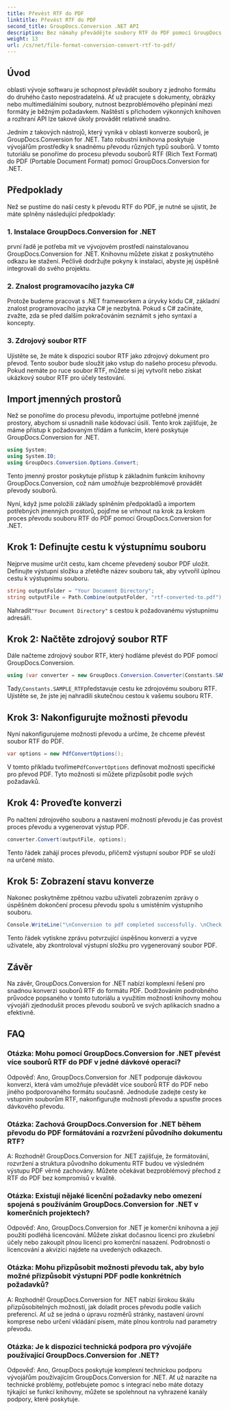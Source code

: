 ```yaml
---
title: Převést RTF do PDF
linktitle: Převést RTF do PDF
second_title: GroupDocs.Conversion .NET API
description: Bez námahy převádějte soubory RTF do PDF pomocí GroupDocs.Conversion for .NET. Postupujte krok za krokem pro integraci a uvolněte sílu konverze souborů.
weight: 13
url: /cs/net/file-format-conversion-convert-rtf-to-pdf/
---
```

## Úvod

oblasti vývoje softwaru je schopnost převádět soubory z jednoho formátu do druhého často nepostradatelná. Ať už pracujete s dokumenty, obrázky nebo multimediálními soubory, nutnost bezproblémového přepínání mezi formáty je běžným požadavkem. Naštěstí s příchodem výkonných knihoven a rozhraní API lze takové úkoly provádět relativně snadno.

Jedním z takových nástrojů, který vyniká v oblasti konverze souborů, je GroupDocs.Conversion for .NET. Tato robustní knihovna poskytuje vývojářům prostředky k snadnému převodu různých typů souborů. V tomto tutoriálu se ponoříme do procesu převodu souborů RTF (Rich Text Format) do PDF (Portable Document Format) pomocí GroupDocs.Conversion for .NET.

## Předpoklady

Než se pustíme do naší cesty k převodu RTF do PDF, je nutné se ujistit, že máte splněny následující předpoklady:

### 1. Instalace GroupDocs.Conversion for .NET

první řadě je potřeba mít ve vývojovém prostředí nainstalovanou GroupDocs.Conversion for .NET. Knihovnu můžete získat z poskytnutého odkazu ke stažení. Pečlivě dodržujte pokyny k instalaci, abyste jej úspěšně integrovali do svého projektu.

### 2. Znalost programovacího jazyka C#

Protože budeme pracovat s .NET frameworkem a úryvky kódu C#, základní znalost programovacího jazyka C# je nezbytná. Pokud s C# začínáte, zvažte, zda se před dalším pokračováním seznámit s jeho syntaxí a koncepty.

### 3. Zdrojový soubor RTF

Ujistěte se, že máte k dispozici soubor RTF jako zdrojový dokument pro převod. Tento soubor bude sloužit jako vstup do našeho procesu převodu. Pokud nemáte po ruce soubor RTF, můžete si jej vytvořit nebo získat ukázkový soubor RTF pro účely testování.

## Import jmenných prostorů

Než se ponoříme do procesu převodu, importujme potřebné jmenné prostory, abychom si usnadnili naše kódovací úsilí. Tento krok zajišťuje, že máme přístup k požadovaným třídám a funkcím, které poskytuje GroupDocs.Conversion for .NET.

```csharp
using System;
using System.IO;
using GroupDocs.Conversion.Options.Convert;
```

Tento jmenný prostor poskytuje přístup k základním funkcím knihovny GroupDocs.Conversion, což nám umožňuje bezproblémově provádět převody souborů.

Nyní, když jsme položili základy splněním předpokladů a importem potřebných jmenných prostorů, pojďme se vrhnout na krok za krokem proces převodu souboru RTF do PDF pomocí GroupDocs.Conversion for .NET.

## Krok 1: Definujte cestu k výstupnímu souboru

Nejprve musíme určit cestu, kam chceme převedený soubor PDF uložit. Definujte výstupní složku a zřetěďte název souboru tak, aby vytvořil úplnou cestu k výstupnímu souboru.

```csharp
string outputFolder = "Your Document Directory";
string outputFile = Path.Combine(outputFolder, "rtf-converted-to.pdf");
```

 Nahradit`"Your Document Directory"` s cestou k požadovanému výstupnímu adresáři.

## Krok 2: Načtěte zdrojový soubor RTF

Dále načteme zdrojový soubor RTF, který hodláme převést do PDF pomocí GroupDocs.Conversion.

```csharp
using (var converter = new GroupDocs.Conversion.Converter(Constants.SAMPLE_RTF))
```

 Tady,`Constants.SAMPLE_RTF`představuje cestu ke zdrojovému souboru RTF. Ujistěte se, že jste jej nahradili skutečnou cestou k vašemu souboru RTF.

## Krok 3: Nakonfigurujte možnosti převodu

Nyní nakonfigurujeme možnosti převodu a určíme, že chceme převést soubor RTF do PDF.

```csharp
var options = new PdfConvertOptions();
```

 V tomto příkladu tvoříme`PdfConvertOptions` definovat možnosti specifické pro převod PDF. Tyto možnosti si můžete přizpůsobit podle svých požadavků.

## Krok 4: Proveďte konverzi

Po načtení zdrojového souboru a nastavení možností převodu je čas provést proces převodu a vygenerovat výstup PDF.

```csharp
converter.Convert(outputFile, options);
```

Tento řádek zahájí proces převodu, přičemž výstupní soubor PDF se uloží na určené místo.

## Krok 5: Zobrazení stavu konverze

Nakonec poskytněme zpětnou vazbu uživateli zobrazením zprávy o úspěšném dokončení procesu převodu spolu s umístěním výstupního souboru.

```csharp
Console.WriteLine("\nConversion to pdf completed successfully. \nCheck output in {0}", outputFolder);
```

Tento řádek vytiskne zprávu potvrzující úspěšnou konverzi a vyzve uživatele, aby zkontroloval výstupní složku pro vygenerovaný soubor PDF.

## Závěr

Na závěr, GroupDocs.Conversion for .NET nabízí komplexní řešení pro snadnou konverzi souborů RTF do formátu PDF. Dodržováním podrobného průvodce popsaného v tomto tutoriálu a využitím možností knihovny mohou vývojáři zjednodušit proces převodu souborů ve svých aplikacích snadno a efektivně.

## FAQ

### Otázka: Mohu pomocí GroupDocs.Conversion for .NET převést více souborů RTF do PDF v jedné dávkové operaci?

Odpověď: Ano, GroupDocs.Conversion for .NET podporuje dávkovou konverzi, která vám umožňuje převádět více souborů RTF do PDF nebo jiného podporovaného formátu současně. Jednoduše zadejte cesty ke vstupním souborům RTF, nakonfigurujte možnosti převodu a spusťte proces dávkového převodu.

### Otázka: Zachová GroupDocs.Conversion for .NET během převodu do PDF formátování a rozvržení původního dokumentu RTF?

A: Rozhodně! GroupDocs.Conversion for .NET zajišťuje, že formátování, rozvržení a struktura původního dokumentu RTF budou ve výsledném výstupu PDF věrně zachovány. Můžete očekávat bezproblémový přechod z RTF do PDF bez kompromisů v kvalitě.

### Otázka: Existují nějaké licenční požadavky nebo omezení spojená s používáním GroupDocs.Conversion for .NET v komerčních projektech?

Odpověď: Ano, GroupDocs.Conversion for .NET je komerční knihovna a její použití podléhá licencování. Můžete získat dočasnou licenci pro zkušební účely nebo zakoupit plnou licenci pro komerční nasazení. Podrobnosti o licencování a akvizici najdete na uvedených odkazech.

### Otázka: Mohu přizpůsobit možnosti převodu tak, aby bylo možné přizpůsobit výstupní PDF podle konkrétních požadavků?

A: Rozhodně! GroupDocs.Conversion for .NET nabízí širokou škálu přizpůsobitelných možností, jak doladit proces převodu podle vašich preferencí. Ať už se jedná o úpravu rozměrů stránky, nastavení úrovní komprese nebo určení vkládání písem, máte plnou kontrolu nad parametry převodu.

### Otázka: Je k dispozici technická podpora pro vývojáře používající GroupDocs.Conversion for .NET?

Odpověď: Ano, GroupDocs poskytuje komplexní technickou podporu vývojářům používajícím GroupDocs.Conversion for .NET. Ať už narazíte na technické problémy, potřebujete pomoc s integrací nebo máte dotazy týkající se funkcí knihovny, můžete se spolehnout na vyhrazené kanály podpory, které poskytuje.